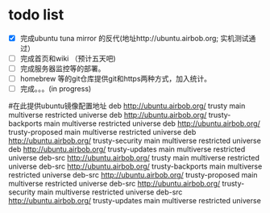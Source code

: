 # todo list 
- [X] 完成ubuntu tuna mirror 的反代(地址http://ubuntu.airbob.org; 实机测试通过）
- [ ] 完成首页和wiki （预计五天吧)
- [ ] 完成服务器监控等的部署。
- [ ] homebrew 等的git仓库提供git和https两种方式，加入统计。
- [ ] 完成。。。(in progress)

#在此提供ubuntu镜像配置地址
deb http://ubuntu.airbob.org/ trusty main multiverse restricted universe
deb http://ubuntu.airbob.org/ trusty-backports main multiverse restricted universe
deb http://ubuntu.airbob.org/ trusty-proposed main multiverse restricted universe
deb http://ubuntu.airbob.org/ trusty-security main multiverse restricted universe
deb http://ubuntu.airbob.org/ trusty-updates main multiverse restricted universe
deb-src http://ubuntu.airbob.org/ trusty main multiverse restricted universe
deb-src http://ubuntu.airbob.org/ trusty-backports main multiverse restricted universe
deb-src http://ubuntu.airbob.org/ trusty-proposed main multiverse restricted universe
deb-src http://ubuntu.airbob.org/ trusty-security main multiverse restricted universe
deb-src http://ubuntu.airbob.org/ trusty-updates main multiverse restricted universe




